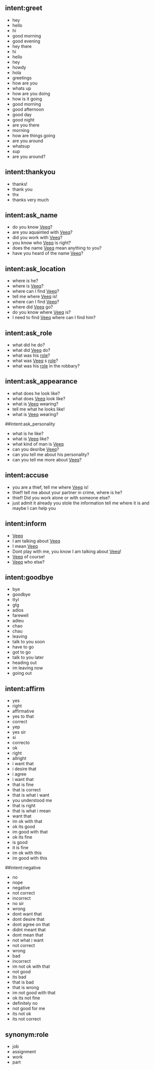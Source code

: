 ## intent:greet
- hey
- hello
- hi
- good morning
- good evening
- hey there
- hi
- hello
- hey
- howdy
- hola
- greetings
- how are you
- whats up
- how are you doing
- how is it going
- good morning
- good afternoon
- good day
- good night
- are you there
- morning
- how are things going
- are you around
- whatsup
- sup
- are you around?


## intent:thankyou
- thanks!
- thank you
- thx
- thanks very much

## intent:ask_name
- do you know [Veeq](name)?
- are you aquainted with [Veeq](name)?
- did you work with [Veeq](name)?
- you know who [Veeq](name) is right? 
- does the name [Veeq](name) mean anything to you? 
- have you heard of the name [Veeq](name)?

## intent:ask_location
- where is he? 
- where is [Veeq](name)?
- where can I find [Veeq](name)?
- tell me where [Veeq](name) is!
- where can I find [Veeq](name)? 
- where did [Veeq](name) go? 
- do you know where [Veeq](name) is? 
- I need to find [Veeq](name) where can I find him? 

## intent:ask_role
- what did he do? 
- what did [Veeq](name) do?
- what was his [role](job)?
- what was [Veeq](name) s [role](job)?
- what was his [role](job) in the robbary?

## intent:ask_appearance
- what does he look like? 
- what does [Veeq](name) look like?
- what is [Veeq](name) wearing?
- tell me what he looks like!
- what is [Veeq](name) wearing? 

##intent:ask_personality
- what is he like?
- what is [Veeq](name) like?
- what kind of man is [Veeq](name)
- can you desribe [Veeq](name)? 
- can you tell me about his personality? 
- can you tell me more about [Veeq](name)? 

## intent:accuse
- you are a thief, tell me where [Veeq](name) is!
- thief! tell me about your partner in crime, where is he? 
- thief! Did you work alone or with someone else? 
- just admit it already you stole the information tell me where it is and maybe I can help you 

## intent:inform
- [Veeq](name)
- I am talking about [Veeq](name)
- I mean [Veeq](name)
- Dont play with me, you know I am talking about [Veeq](name)!
- [Veeq](name) of course!
- [Veeq](name) who else? 

## intent:goodbye
- bye
- goodbye
- ttyl
- gtg
- adios
- farewell
- adieu
- chao
- chau
- leaving
- talk to you soon
- have to go
- got to go
- talk to you later
- heading out
- im leaving now
- going out

## intent:affirm
- yes
- right
- affirmative
- yes to that
- correct
- yep
- yes sir
- si
- correcto
- ok
- right
- allright
- i want that
- i desire that
- i agree
- i want that
- that is fine
- that is correct
- that is what i want
- you understood me
- that is right
- that is what i mean
- want that
- im ok with that
- ok its good
- im good with that
- ok its fine
- is good
- it is fine
- im ok with this
- im good with this

##intent:negative
- no
- nope
- negative
- not correct
- incorrect
- no sir
- wrong
- dont want that
- dont desire that
- dont agree on that
- didnt meant that
- dont mean that
- not what i want
- not correct
- wrong
- bad
- incorrect
- im not ok with that
- not good
- its bad
- that is bad
- that is wrong
- im not good with that
- ok its not fine
- definitely no
- not good for me
- its not ok
- its not correct


## synonym:role
 - job
 - assignment
 - work
 - part